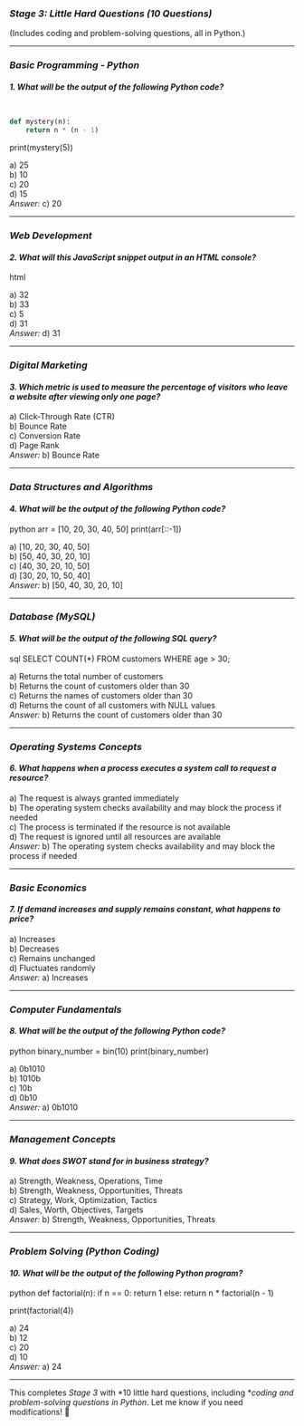 ### *Stage 3: Little Hard Questions (10 Questions)*  
(Includes coding and problem-solving questions, all in Python.)

---

### *Basic Programming - Python*  
#### *1. What will be the output of the following Python code?*  
```python


def mystery(n):
    return n * (n - 1)
```

print(mystery(5))

a) 25  
b) 10  
c) 20  
d) 15  
*Answer:* c) 20  

---

### *Web Development*  
#### *2. What will this JavaScript snippet output in an HTML console?*  
html
<!DOCTYPE html>
<html>
<body>
<script>
    console.log(3 + "3" - 1);
</script>
</body>
</html>

a) 32  
b) 33  
c) 5  
d) 31  
*Answer:* d) 31  

---

### *Digital Marketing*  
#### *3. Which metric is used to measure the percentage of visitors who leave a website after viewing only one page?*  
a) Click-Through Rate (CTR)  
b) Bounce Rate  
c) Conversion Rate  
d) Page Rank  
*Answer:* b) Bounce Rate  

---

### *Data Structures and Algorithms*  
#### *4. What will be the output of the following Python code?*  
python
arr = [10, 20, 30, 40, 50]
print(arr[::-1])

a) [10, 20, 30, 40, 50]  
b) [50, 40, 30, 20, 10]  
c) [40, 30, 20, 10, 50]  
d) [30, 20, 10, 50, 40]  
*Answer:* b) [50, 40, 30, 20, 10]  

---

### *Database (MySQL)*  
#### *5. What will be the output of the following SQL query?*  
sql
SELECT COUNT(*) FROM customers WHERE age > 30;

a) Returns the total number of customers  
b) Returns the count of customers older than 30  
c) Returns the names of customers older than 30  
d) Returns the count of all customers with NULL values  
*Answer:* b) Returns the count of customers older than 30  

---

### *Operating Systems Concepts*  
#### *6. What happens when a process executes a system call to request a resource?*  
a) The request is always granted immediately  
b) The operating system checks availability and may block the process if needed  
c) The process is terminated if the resource is not available  
d) The request is ignored until all resources are available  
*Answer:* b) The operating system checks availability and may block the process if needed  

---

### *Basic Economics*  
#### *7. If demand increases and supply remains constant, what happens to price?*  
a) Increases  
b) Decreases  
c) Remains unchanged  
d) Fluctuates randomly  
*Answer:* a) Increases  

---

### *Computer Fundamentals*  
#### *8. What will be the output of the following Python code?*  
python
binary_number = bin(10)
print(binary_number)

a) 0b1010  
b) 1010b  
c) 10b  
d) 0b10  
*Answer:* a) 0b1010  

---

### *Management Concepts*  
#### *9. What does SWOT stand for in business strategy?*  
a) Strength, Weakness, Operations, Time  
b) Strength, Weakness, Opportunities, Threats  
c) Strategy, Work, Optimization, Tactics  
d) Sales, Worth, Objectives, Targets  
*Answer:* b) Strength, Weakness, Opportunities, Threats  

---

### *Problem Solving (Python Coding)*  
#### *10. What will be the output of the following Python program?*  
python
def factorial(n):
    if n == 0:
        return 1
    else:
        return n * factorial(n - 1)

print(factorial(4))

a) 24  
b) 12  
c) 20  
d) 10  
*Answer:* a) 24  

---

This completes *Stage 3* with *10 little hard questions, including **coding and problem-solving questions in Python*. Let me know if you need modifications! 🚀